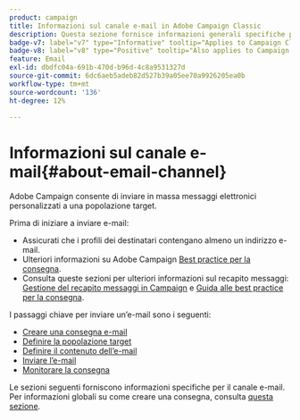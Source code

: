 ```yaml
---
product: campaign
title: Informazioni sul canale e-mail in Adobe Campaign Classic
description: Questa sezione fornisce informazioni generali specifiche per il canale e-mail in Adobe Campaign
badge-v7: label="v7" type="Informative" tooltip="Applies to Campaign Classic v7"
badge-v8: label="v8" type="Positive" tooltip="Also applies to Campaign v8"
feature: Email
exl-id: dbdfc04a-691b-470d-b96d-4c8a9531327d
source-git-commit: 6dc6aeb5adeb82d527b39a05ee70a9926205ea0b
workflow-type: tm+mt
source-wordcount: '136'
ht-degree: 12%

---
```


# Informazioni sul canale e-mail{#about-email-channel}



Adobe Campaign consente di inviare in massa messaggi elettronici personalizzati a una popolazione target.

Prima di iniziare a inviare e-mail:

* Assicurati che i profili dei destinatari contengano almeno un indirizzo e-mail.
* Ulteriori informazioni su Adobe Campaign [Best practice per la consegna](delivery-best-practices.md).
* Consulta queste sezioni per ulteriori informazioni sul recapito messaggi: [Gestione del recapito messaggi in Campaign](about-deliverability.md) e [Guida alle best practice per la consegna](https://experienceleague.adobe.com/docs/deliverability-learn/deliverability-best-practice-guide/introduction.html?lang=it).

I passaggi chiave per inviare un’e-mail sono i seguenti:

* [Creare una consegna e-mail](creating-an-email-delivery.md)
* [Definire la popolazione target](steps-defining-the-target-population.md)
* [Definire il contenuto dell’e-mail](defining-the-email-content.md)
* [Inviare l’e-mail](sending-messages.md)
* [Monitorare la consegna](about-delivery-monitoring.md)

Le sezioni seguenti forniscono informazioni specifiche per il canale e-mail. Per informazioni globali su come creare una consegna, consulta [questa sezione](steps-about-delivery-creation-steps.md).
